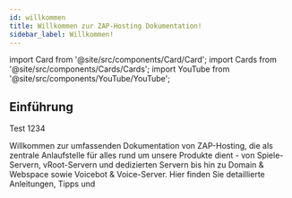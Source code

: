 ```yaml
---
id: willkommen
title: Willkommen zur ZAP-Hosting Dokumentation!
sidebar_label: Willkommen!
---
```


import Card from '@site/src/components/Card/Card';
import Cards from '@site/src/components/Cards/Cards';
import YouTube from '@site/src/components/YouTube/YouTube';

## Einführung 

Test 1234

Willkommen zur umfassenden Dokumentation von ZAP-Hosting, die als zentrale Anlaufstelle für alles rund um unsere Produkte dient - von Spiele-Servern, vRoot-Servern und dedizierten Servern bis hin zu Domain & Webspace sowie Voicebot & Voice-Server. Hier finden Sie detaillierte Anleitungen, Tipps und